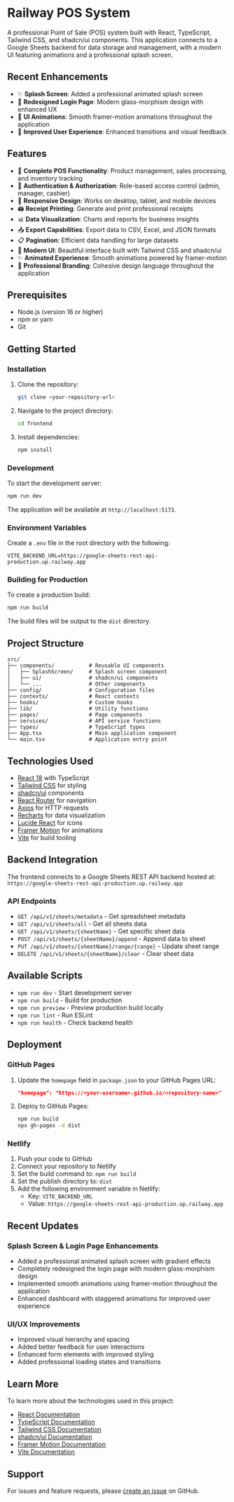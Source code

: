 # Railway POS System

A professional Point of Sale (POS) system built with React, TypeScript, Tailwind CSS, and shadcn/ui components. This application connects to a Google Sheets backend for data storage and management, with a modern UI featuring animations and a professional splash screen.

## Recent Enhancements

- ✨ **Splash Screen**: Added a professional animated splash screen
- 🎨 **Redesigned Login Page**: Modern glass-morphism design with enhanced UX
- 🌟 **UI Animations**: Smooth framer-motion animations throughout the application
- 🚀 **Improved User Experience**: Enhanced transitions and visual feedback

## Features

- 🛒 **Complete POS Functionality**: Product management, sales processing, and inventory tracking
- 👤 **Authentication & Authorization**: Role-based access control (admin, manager, cashier)
- 📱 **Responsive Design**: Works on desktop, tablet, and mobile devices
- 🖨️ **Receipt Printing**: Generate and print professional receipts
- 📊 **Data Visualization**: Charts and reports for business insights
- 📤 **Export Capabilities**: Export data to CSV, Excel, and JSON formats
- 📋 **Pagination**: Efficient data handling for large datasets
- 🎨 **Modern UI**: Beautiful interface built with Tailwind CSS and shadcn/ui
- ✨ **Animated Experience**: Smooth animations powered by framer-motion
- 🚀 **Professional Branding**: Cohesive design language throughout the application

## Prerequisites

- Node.js (version 16 or higher)
- npm or yarn
- Git

## Getting Started

### Installation

1. Clone the repository:
   ```bash
   git clone <your-repository-url>
   ```

2. Navigate to the project directory:
   ```bash
   cd frontend
   ```

3. Install dependencies:
   ```bash
   npm install
   ```

### Development

To start the development server:
```bash
npm run dev
```

The application will be available at `http://localhost:5173`.

### Environment Variables

Create a `.env` file in the root directory with the following:
```env
VITE_BACKEND_URL=https://google-sheets-rest-api-production.up.railway.app
```

### Building for Production

To create a production build:
```bash
npm run build
```

The build files will be output to the `dist` directory.

## Project Structure

```
src/
├── components/           # Reusable UI components
│   ├── SplashScreen/     # Splash screen component
│   ├── ui/               # shadcn/ui components
│   └── ...               # Other components
├── config/               # Configuration files
├── contexts/             # React contexts
├── hooks/                # Custom hooks
├── lib/                  # Utility functions
├── pages/                # Page components
├── services/             # API service functions
├── types/                # TypeScript types
├── App.tsx               # Main application component
└── main.tsx              # Application entry point
```

## Technologies Used

- [React 18](https://reactjs.org/) with TypeScript
- [Tailwind CSS](https://tailwindcss.com/) for styling
- [shadcn/ui](https://ui.shadcn.com/) components
- [React Router](https://reactrouter.com/) for navigation
- [Axios](https://axios-http.com/) for HTTP requests
- [Recharts](https://recharts.org/) for data visualization
- [Lucide React](https://lucide.dev/) for icons
- [Framer Motion](https://www.framer.com/motion/) for animations
- [Vite](https://vitejs.dev/) for build tooling

## Backend Integration

The frontend connects to a Google Sheets REST API backend hosted at:
`https://google-sheets-rest-api-production.up.railway.app`

### API Endpoints

- `GET /api/v1/sheets/metadata` - Get spreadsheet metadata
- `GET /api/v1/sheets/all` - Get all sheets data
- `GET /api/v1/sheets/{sheetName}` - Get specific sheet data
- `POST /api/v1/sheets/{sheetName}/append` - Append data to sheet
- `PUT /api/v1/sheets/{sheetName}/range/{range}` - Update sheet range
- `DELETE /api/v1/sheets/{sheetName}/clear` - Clear sheet data

## Available Scripts

- `npm run dev` - Start development server
- `npm run build` - Build for production
- `npm run preview` - Preview production build locally
- `npm run lint` - Run ESLint
- `npm run health` - Check backend health

## Deployment

### GitHub Pages

1. Update the `homepage` field in `package.json` to your GitHub Pages URL:
   ```json
   "homepage": "https://<your-username>.github.io/<repository-name>"
   ```

2. Deploy to GitHub Pages:
   ```bash
   npm run build
   npx gh-pages -d dist
   ```

### Netlify

1. Push your code to GitHub
2. Connect your repository to Netlify
3. Set the build command to: `npm run build`
4. Set the publish directory to: `dist`
5. Add the following environment variable in Netlify:
   - Key: `VITE_BACKEND_URL`
   - Value: `https://google-sheets-rest-api-production.up.railway.app`

## Recent Updates

### Splash Screen & Login Page Enhancements
- Added a professional animated splash screen with gradient effects
- Completely redesigned the login page with modern glass-morphism design
- Implemented smooth animations using framer-motion throughout the application
- Enhanced dashboard with staggered animations for improved user experience

### UI/UX Improvements
- Improved visual hierarchy and spacing
- Added better feedback for user interactions
- Enhanced form elements with improved styling
- Added professional loading states and transitions

## Learn More

To learn more about the technologies used in this project:

- [React Documentation](https://reactjs.org/)
- [TypeScript Documentation](https://www.typescriptlang.org/)
- [Tailwind CSS Documentation](https://tailwindcss.com/)
- [shadcn/ui Documentation](https://ui.shadcn.com/)
- [Framer Motion Documentation](https://www.framer.com/docs/)
- [Vite Documentation](https://vitejs.dev/)

## Support

For issues and feature requests, please [create an issue](../../issues) on GitHub.